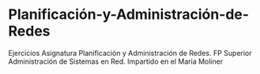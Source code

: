 # Planificación-y-Administración-de-Redes
Ejercicios Asignatura Planificación y Administración de Redes. FP Superior Administración de Sistemas en Red. Impartido en el Maria Moliner
